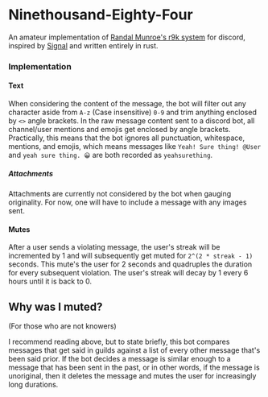 # Ninethousand-Eighty-Four
An amateur implementation of [Randal Munroe's r9k system](https://blog.xkcd.com/2008/01/14/robot9000-and-xkcd-signal-attacking-noise-in-chat/) for discord, inspired by [Signal](https://github.com/Caltrop256/signal-discord-r9k-bot/) and written entirely in rust.

### Implementation
#### Text
When considering the content of the message, the bot will filter out any character aside from `A-z` (Case insensitive) `0-9` and trim anything enclosed by `<>` angle brackets.
In the raw message content sent to a discord bot, all channel/user mentions and emojis get enclosed by angle brackets.
Practically, this means that the bot ignores all punctuation, whitespace, mentions, and emojis, which means messages like `Yeah! Sure thing! @User` and `yeah sure thing. 😀` are both recorded as `yeahsurething`. 
##### Attachments
Attachments are currently not considered by the bot when gauging originality.
For now, one will have to include a message with any images sent.
#### Mutes
After a user sends a violating message, the user's streak will be incremented by 1 and will subsequently get muted for `2^(2 * streak - 1)` seconds.
This mute's the user for 2 seconds and quadruples the duration for every subsequent violation.
The user's streak will decay by 1 every 6 hours until it is back to 0.

## Why was I muted?
(For those who are not knowers)

I recommend reading above, but to state briefly, this bot compares messages that get said in guilds against a list of every other message that's been said prior. If the bot decides a message is similar enough to a message that has been sent in the past, or in other words, if the message is unoriginal, then it deletes the message and mutes the user for increasingly long durations.

